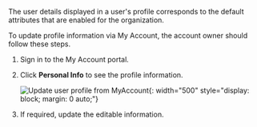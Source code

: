 <!-- markdownlint-disable-next-line -->
The user details displayed in a user's profile corresponds to the default attributes that are enabled for the organization.

To update profile information via My Account, the account owner should follow these steps.

1. Sign in to the My Account portal.
2. Click **Personal Info** to see the profile information.

    ![Update user profile from MyAccount]({{base_path}}/assets/img/guides/organization/self-service/myaccount/update-profile-info.png){: width="500" style="display: block; margin: 0 auto;"}

3. If required, update the editable information.
